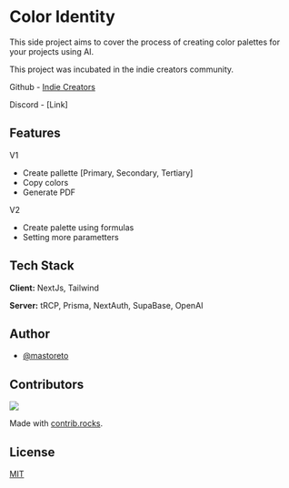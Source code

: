 
# Color Identity

This side project aims to cover the process of creating color palettes for your projects using AI.

This project was incubated in the indie creators community.

Github - [Indie Creators](https://github.com/Indie-Creator-Community)

Discord - [Link]


## Features
V1
- Create pallette [Primary, Secondary, Tertiary]
- Copy colors
- Generate PDF

V2
- Create palette using formulas
- Setting more parametters 


## Tech Stack

**Client:** NextJs, Tailwind 

**Server:** tRCP, Prisma, NextAuth, SupaBase, OpenAI


## Author

- [@mastoreto](https://www.github.com/mastoreto)

## Contributors 

<a href="https://github.com/mastoreto/color-identity/graphs/contributors">
  <img src="https://contrib.rocks/image?repo=mastoreto/color-identity" />
</a>

Made with [contrib.rocks](https://contrib.rocks).

## License

[MIT](https://choosealicense.com/licenses/mit/)

